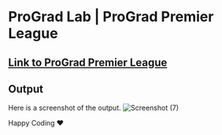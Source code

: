 # ProGrad Lab | ProGrad Premier League

## [Link to ProGrad Premier League](https://github.com/prograd-org/lab-prograd-premier-league)

## Output

Here is a screenshot of the output.
![Screenshot (7)](https://user-images.githubusercontent.com/81064540/158193491-a2221b37-633a-493e-a60c-a46bdfd31573.png)


Happy Coding ❤️
